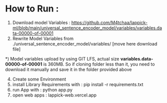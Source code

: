 # How to Run :
1. Download model Variables : https://github.com/M4tchaa/lappick-ml/blob/main/universal_sentence_encoder_model/variables/variables.data-00000-of-00001
2. Rewrite Model Variables from ./universal_sentence_encoder_model/variables/ [move here download file]
   
*) Model variables upload by using GIT LFS, actual size **variables.data-00000-of-00001** is 360MB. So if cloning folder less than it, you need to download it manually and save it in the folder provided above

4. Create some Environment
5. install Library Requirements with : pip install -r requirements.txt
6. run App with : python app.py
7. open web apps : lappick-web.vercel.app

